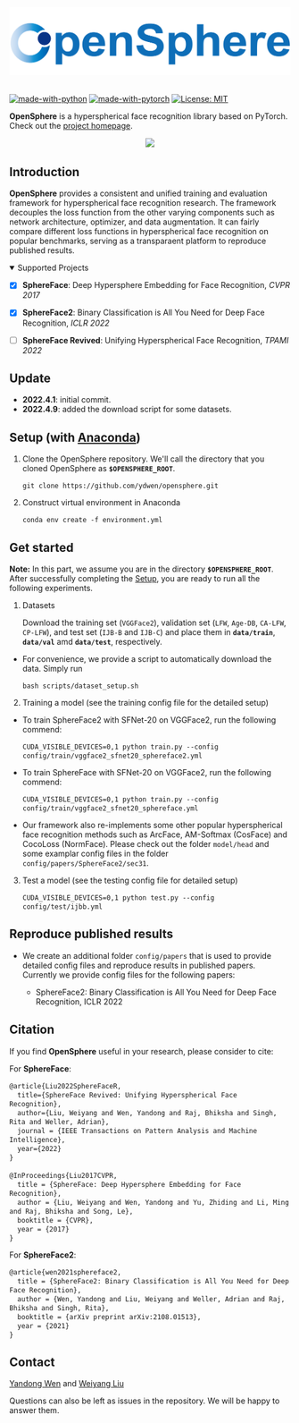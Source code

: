 
<div align="center">
  <img src="assets/opensphere_logo2.png" width="600"/>
</div>
&nbsp;

[![made-with-python](https://img.shields.io/badge/Made%20with-Python-red.svg)](#python)
[![made-with-pytorch](https://img.shields.io/badge/Made%20with-Pytorch-brightgreen)](https://pytorch.org/)
[![License: MIT](https://img.shields.io/badge/License-MIT-yellow.svg)](https://opensource.org/licenses/MIT)

**OpenSphere** is a hyperspherical face recognition library based on PyTorch. Check out the [project homepage](https://opensphere.world/).

<p align="center"> 
<img src="assets/teaser.gif" width="580"/>
</p>

## Introduction
**OpenSphere** provides a consistent and unified training and evaluation framework for hyperspherical face recognition research. The framework decouples the loss function from the other varying components such as network architecture, optimizer, and data augmentation. It can fairly compare different loss functions in hyperspherical face recognition on popular benchmarks, serving as a transparaent platform to reproduce published results.


<details open>
<summary>Supported Projects</summary>
	

- [x] **SphereFace**: Deep Hypersphere Embedding for Face Recognition, *CVPR 2017* </li>

- [x] **SphereFace2**: Binary Classification is All You Need for Deep Face Recognition, *ICLR 2022* </li>

- [ ] **SphereFace Revived**: Unifying Hyperspherical Face Recognition, *TPAMI 2022* </li>
  
</details>



## Update
- **2022.4.1**: initial commit.
- **2022.4.9**: added the download script for some datasets.


## Setup (with [Anaconda](https://www.anaconda.com/))
1. Clone the OpenSphere repository. We'll call the directory that you cloned OpenSphere as **`$OPENSPHERE_ROOT`**.

    ```console
    git clone https://github.com/ydwen/opensphere.git
    ```

2. Construct virtual environment in Anaconda

    ```console
    conda env create -f environment.yml
    ```

## Get started
**Note:** In this part, we assume you are in the directory **`$OPENSPHERE_ROOT`**. After successfully completing the [Setup](#setup), you are ready to run all the following experiments.

1. Datasets

	Download the training set (`VGGFace2`), validation set (`LFW`, `Age-DB`, `CA-LFW`, `CP-LFW`), and test set (`IJB-B` and `IJB-C`) and place them in **`data/train`**, **`data/val`** amd **`data/test`**, respectively.
	
  - For convenience, we provide a script to automatically download the data. Simply run

	```console
	bash scripts/dataset_setup.sh
	```


2. Training a model (see the training config file for the detailed setup)

  - To train SphereFace2 with SFNet-20 on VGGFace2, run the following commend:

	```console
	CUDA_VISIBLE_DEVICES=0,1 python train.py --config config/train/vggface2_sfnet20_sphereface2.yml
	```

  - To train SphereFace with SFNet-20 on VGGFace2, run the following commend:

	```console
	CUDA_VISIBLE_DEVICES=0,1 python train.py --config config/train/vggface2_sfnet20_sphereface.yml
	```
	
  - Our framework also re-implements some other popular hyperspherical face recognition methods such as ArcFace, AM-Softmax (CosFace) and CocoLoss (NormFace). Please check out the folder `model/head` and some examplar config files in the folder `config/papers/SphereFace2/sec31`.

3. Test a model (see the testing config file for detailed setup)

	```console
	CUDA_VISIBLE_DEVICES=0,1 python test.py --config config/test/ijbb.yml
	```

## Reproduce published results

  - We create an additional folder `config/papers` that is used to provide detailed config files and reproduce results in published papers. Currently we provide config files for the following papers:
  
  	- SphereFace2: Binary Classification is All You Need for Deep Face Recognition, ICLR 2022


## Citation

If you find **OpenSphere** useful in your research, please consider to cite:

For **SphereFace**:

  	@article{Liu2022SphereFaceR,
	  title={SphereFace Revived: Unifying Hyperspherical Face Recognition},
	  author={Liu, Weiyang and Wen, Yandong and Raj, Bhiksha and Singh, Rita and Weller, Adrian},
	  journal = {IEEE Transactions on Pattern Analysis and Machine Intelligence},
	  year={2022}
	}
	
	@InProceedings{Liu2017CVPR,
	  title = {SphereFace: Deep Hypersphere Embedding for Face Recognition},
	  author = {Liu, Weiyang and Wen, Yandong and Yu, Zhiding and Li, Ming and Raj, Bhiksha and Song, Le},
	  booktitle = {CVPR},
	  year = {2017}
	}
	
      
For **SphereFace2**:
  
	@article{wen2021sphereface2,
	  title = {SphereFace2: Binary Classification is All You Need for Deep Face Recognition},
	  author = {Wen, Yandong and Liu, Weiyang and Weller, Adrian and Raj, Bhiksha and Singh, Rita},
	  booktitle = {arXiv preprint arXiv:2108.01513},
	  year = {2021}
	}
	
	

## Contact

  [Yandong Wen](https://ydwen.github.io) and [Weiyang Liu](https://wyliu.com)

  Questions can also be left as issues in the repository. We will be happy to answer them.
